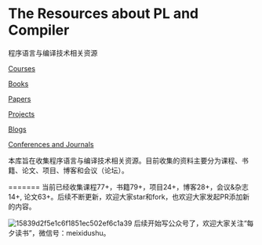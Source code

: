 # The Resources about PL and Compiler

程序语言与编译技术相关资源

[Courses](https://github.com/shining1984/PL-Compiler-Course-Collection/blob/master/Courses.md)

[Books](https://github.com/shining1984/PL-Compiler-Course-Collection/blob/master/Books.md)

[Papers](https://github.com/shining1984/PL-Compiler-Course-Collection/blob/master/Papers.md)

[Projects](https://github.com/shining1984/PL-Compiler-Resource/blob/master/Projects.md)

[Blogs](https://github.com/shining1984/PL-Compiler-Resource/blob/master/Blogs.md)

[Conferences and Journals](https://github.com/shining1984/PL-Compiler-Resource/blob/master/Conferences_Journals.md)


本库旨在收集程序语言与编译技术相关资源。目前收集的资料主要分为课程、书籍、论文、项目、博客和会议（论坛）。

=======
当前已经收集课程77+，书籍79+，项目24+，博客28+，会议&杂志14+, 论文63+。后续不断更新，欢迎大家star和fork，也欢迎大家发起PR添加新的内容。

![15839d2f5e1c6f1851ec502ef6c1a39](https://user-images.githubusercontent.com/3916635/183551759-4e2b5daa-ebf8-4313-866c-056d11fc3bd3.jpg)
后续开始写公众号了，欢迎大家关注“每夕读书”，微信号：meixidushu。
